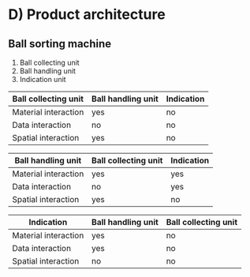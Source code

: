 # D) Product architecture
## Ball sorting machine

1. Ball collecting unit
2. Ball handling unit
3. Indication unit

|Ball collecting unit| Ball handling unit| Indication |
|--------------------|-------------------|------------|
|Material interaction|yes|no|
|Data interaction|no|no|
|Spatial interaction|yes|no|

 




|Ball handling unit|Ball collecting unit|Indication|
|------------------|--------------------|----------|
|Material interaction|yes|yes|
|Data interaction|no|yes|
|Spatial interaction|yes|no|





|Indication|Ball handling unit|Ball collecting unit|
|----------|------------------|--------------------|
|Material interaction|yes|no|
|Data interaction|yes|no|
|Spatial interaction|no|no|

